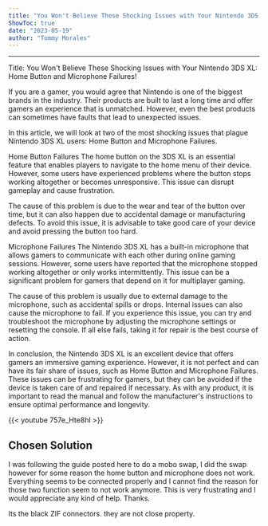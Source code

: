 ```yaml
---
title: "You Won't Believe These Shocking Issues with Your Nintendo 3DS XL: Home Button and Microphone Failures!"
ShowToc: true 
date: "2023-05-19"
author: "Tommy Morales"
---
```

*****
Title: You Won't Believe These Shocking Issues with Your Nintendo 3DS XL: Home Button and Microphone Failures!

If you are a gamer, you would agree that Nintendo is one of the biggest brands in the industry. Their products are built to last a long time and offer gamers an experience that is unmatched. However, even the best products can sometimes have faults that lead to unexpected issues.

In this article, we will look at two of the most shocking issues that plague Nintendo 3DS XL users: Home Button and Microphone Failures.

Home Button Failures
The home button on the 3DS XL is an essential feature that enables players to navigate to the home menu of their device. However, some users have experienced problems where the button stops working altogether or becomes unresponsive. This issue can disrupt gameplay and cause frustration.

The cause of this problem is due to the wear and tear of the button over time, but it can also happen due to accidental damage or manufacturing defects. To avoid this issue, it is advisable to take good care of your device and avoid pressing the button too hard.

Microphone Failures
The Nintendo 3DS XL has a built-in microphone that allows gamers to communicate with each other during online gaming sessions. However, some users have reported that the microphone stopped working altogether or only works intermittently. This issue can be a significant problem for gamers that depend on it for multiplayer gaming.

The cause of this problem is usually due to external damage to the microphone, such as accidental spills or drops. Internal issues can also cause the microphone to fail. If you experience this issue, you can try and troubleshoot the microphone by adjusting the microphone settings or resetting the console. If all else fails, taking it for repair is the best course of action.

In conclusion, the Nintendo 3DS XL is an excellent device that offers gamers an immersive gaming experience. However, it is not perfect and can have its fair share of issues, such as Home Button and Microphone Failures. These issues can be frustrating for gamers, but they can be avoided if the device is taken care of and repaired if necessary. As with any product, it is important to read the manual and follow the manufacturer's instructions to ensure optimal performance and longevity.

{{< youtube 757e_Hte8hI >}} 



## Chosen Solution
 I was following the guide posted here to do a mobo swap, I did the swap however for some reason the home button and microphone does not work. Everything seems to be connected properly and I cannot find the reason for those two function seem to not work anymore. This is very frustrating and I would appreciate any kind of help.
Thanks.

 Its the black ZIF connectors. they are not close property.




